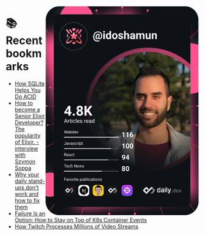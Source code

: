 <a href="https://app.daily.dev/idoshamun"><img src="https://raw.githubusercontent.com/idoshamun/idoshamun/devcard/devcard.svg" align='right' width="400" alt="Ido Shamun's Dev Card"/></a>

# 📚 Recent bookmarks
<!-- BOOKMARKS:START -->
- [How SQLite Helps You Do ACID](https://app.daily.dev/posts/Soibr75Ko?utm_source=rss&utm_medium=bookmarks&utm_campaign=28849d86070e4c099c877ab6837c61f0)
- [How to become a Senior Elixir Developer? The popularity of Elixir. - interview with Szymon Soppa](https://app.daily.dev/posts/Jtn-5vBbe?utm_source=rss&utm_medium=bookmarks&utm_campaign=28849d86070e4c099c877ab6837c61f0)
- [Why your daily stand-ups don&#39;t work and how to fix them](https://app.daily.dev/posts/AZ_VyIeUi?utm_source=rss&utm_medium=bookmarks&utm_campaign=28849d86070e4c099c877ab6837c61f0)
- [Failure Is an Option: How to Stay on Top of K8s Container Events](https://app.daily.dev/posts/KYLYXPyB0?utm_source=rss&utm_medium=bookmarks&utm_campaign=28849d86070e4c099c877ab6837c61f0)
- [How Twitch Processes Millions of Video Streams](https://app.daily.dev/posts/j1Q6PkaVa?utm_source=rss&utm_medium=bookmarks&utm_campaign=28849d86070e4c099c877ab6837c61f0)
<!-- BOOKMARKS:END -->
